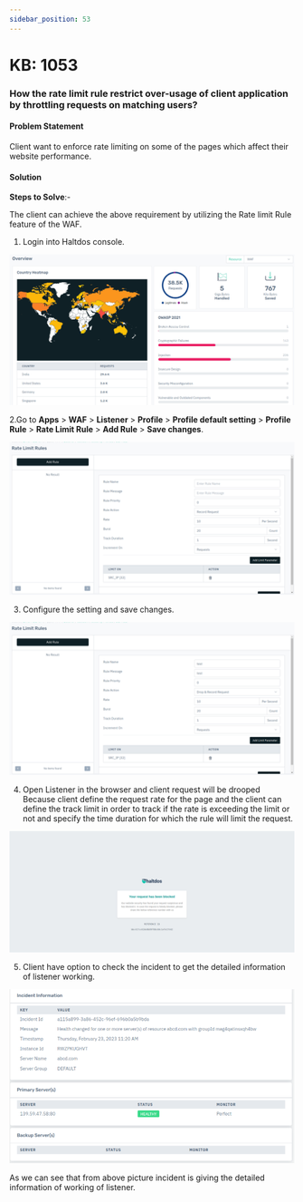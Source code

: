 ```yaml
---
sidebar_position: 53
---
```


# KB: 1053

### **How the rate limit rule restrict over-usage of client application by throttling requests on matching users?**

#### **Problem Statement**

Client want to enforce rate limiting on some of the pages which affect their website performance.

#### **Solution**

**Steps to Solve**:-

The client can achieve the above requirement by utilizing the Rate limit Rule feature of the WAF.

1. Login into Haltdos console.

![kb-1053](/img/waf/v8/kb/kb_1053_overview.png)

2.Go to **Apps** > **WAF** > **Listener** > **Profile** > **Profile default setting** > **Profile Rule** > **Rate Limit  Rule** > **Add Rule** > **Save changes**.

![kb-1053](/img/waf/v8/kb/kb_1053_rate_limit.png)

3. Configure the setting and save changes.

![kb-1053](/img/waf/v8/kb/kb_1053_ratelimit_conf.png)

4. Open Listener in the browser and client request will be drooped Because client define the request rate for the page and the client can define the track limit in order to track if the rate is exceeding the limit or not and specify the time duration for which the rule will limit the request.

![kb-1053](/img/waf/v6/kb/raterulee.png)

5. Client have option to check the incident to get the detailed information of listener working.

![kb-1053](/img/waf/v8/kb/kb_1053_incident.png)

As we can see that from above picture incident is giving the detailed information of working of listener.
